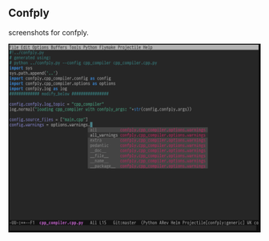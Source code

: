 Confply
----

screenshots for confply.

<img src="auto-complete.png" width="758">

<!-- height="790" -->
<!-- ![auto-complete](auto-complete.png | width=100) -->
